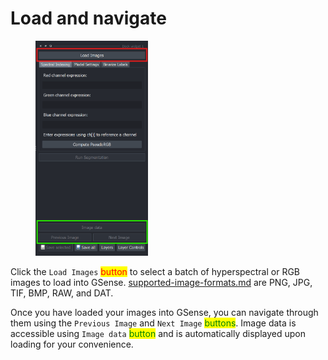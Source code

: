 # Load and navigate

<figure><img src="../../.gitbook/assets/image (15).png" alt="" width="180"><figcaption></figcaption></figure>

Click the `Load Images` <mark style="color:red;">button</mark> to select a batch of hyperspectral or RGB images to load into GSense. [supported-image-formats.md](../../basics/import/supported-image-formats.md "mention") are PNG, JPG, TIF, BMP, RAW, and DAT.

Once you have loaded your images into GSense, you can navigate through them using the `Previous Image` and `Next Image` <mark style="color:green;">buttons</mark>. Image data is accessible using `Image data` <mark style="color:green;">button</mark> and is automatically displayed upon loading for your convenience.
